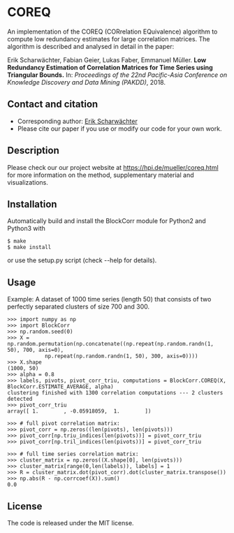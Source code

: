 # COREQ
An implementation of the COREQ (CORrelation EQuivalence) algorithm to compute low redundancy estimates for large correlation matrices. The algorithm is described and analysed in detail in the paper:

Erik Scharwächter, Fabian Geier, Lukas Faber, Emmanuel Müller. **Low Redundancy Estimation of Correlation Matrices for Time Series using Triangular Bounds.** In: *Proceedings of the 22nd Pacific-Asia Conference on Knowledge Discovery and Data Mining (PAKDD)*, 2018.

## Contact and citation
* Corresponding author: [Erik Scharwächter](mailto:scharwaechter@bit.uni-bonn.de)
* Please cite our paper if you use or modify our code for your own work.

## Description
Please check our our project website at https://hpi.de/mueller/coreq.html for more information on the method, supplementary material and visualizations.

## Installation
Automatically build and install the BlockCorr module for Python2 and Python3 with
```
$ make
$ make install
```

or use the setup.py script (check --help for details).

## Usage
Example: A dataset of 1000 time series (length 50) that consists of two perfectly separated clusters of size 700 and 300.
```
>>> import numpy as np
>>> import BlockCorr
>>> np.random.seed(0)
>>> X = np.random.permutation(np.concatenate((np.repeat(np.random.randn(1, 50), 700, axis=0),
            np.repeat(np.random.randn(1, 50), 300, axis=0))))
>>> X.shape
(1000, 50)
>>> alpha = 0.8
>>> labels, pivots, pivot_corr_triu, computations = BlockCorr.COREQ(X, BlockCorr.ESTIMATE_AVERAGE, alpha)
clustering finished with 1300 correlation computations --- 2 clusters detected
>>> pivot_corr_triu
array([ 1.        , -0.05918059,  1.        ])

>>> # full pivot correlation matrix:
>>> pivot_corr = np.zeros((len(pivots), len(pivots)))
>>> pivot_corr[np.triu_indices(len(pivots))] = pivot_corr_triu
>>> pivot_corr[np.tril_indices(len(pivots))] = pivot_corr_triu

>>> # full time series correlation matrix:
>>> cluster_matrix = np.zeros((X.shape[0], len(pivots)))
>>> cluster_matrix[range(0,len(labels)), labels] = 1
>>> R = cluster_matrix.dot(pivot_corr).dot(cluster_matrix.transpose())
>>> np.abs(R - np.corrcoef(X)).sum()
0.0
```

## License
The code is released under the MIT license.
